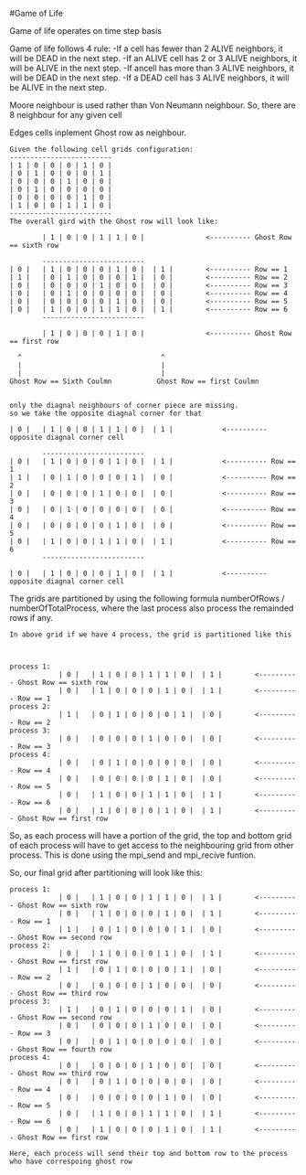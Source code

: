 #Game of Life

Game of life operates on time step basis

Game of life follows 4 rule:
	-If a cell has fewer than 2 ALIVE neighbors, it will be DEAD in the next step.
	-If an ALIVE cell has 2 or 3 ALIVE neighbors, it will be ALIVE in the next step.
	-If ancell has more than 3 ALIVE neighbors, it will be DEAD in the next step.
	-If a DEAD cell has 3 ALIVE neighbors, it will be ALIVE in the next step.

Moore neighbour is used rather than Von Neumann neighbour. 
	So, there are 8 neighbour for any given cell

Edges cells inplement Ghost row as neighbour.

	Given the following cell grids configuration:
	-------------------------
	| 1 | 0 | 0 | 0 | 1 | 0 |
	| 0 | 1 | 0 | 0 | 0 | 1 |
	| 0 | 0 | 0 | 1 | 0 | 0 |
	| 0 | 1 | 0 | 0 | 0 | 0 |
	| 0 | 0 | 0 | 0 | 1 | 0 |
	| 1 | 0 | 0 | 1 | 1 | 0 |
	-------------------------
	The overall gird with the Ghost row will look like:

			| 1 | 0 | 0 | 1 | 1 | 0 |				<---------- Ghost Row == sixth row

			-------------------------
	| 0 |	| 1 | 0 | 0 | 0 | 1 | 0 |  | 1 |		<---------- Row == 1
	| 1 |	| 0 | 1 | 0 | 0 | 0 | 1 |  | 0 |		<---------- Row == 2
	| 0 |	| 0 | 0 | 0 | 1 | 0 | 0 |  | 0 |		<---------- Row == 3
	| 0 |	| 0 | 1 | 0 | 0 | 0 | 0 |  | 0 |		<---------- Row == 4
	| 0 |	| 0 | 0 | 0 | 0 | 1 | 0 |  | 0 |		<---------- Row == 5
	| 0 |	| 1 | 0 | 0 | 1 | 1 | 0 |  | 1 |		<---------- Row == 6
			-------------------------

			| 1 | 0 | 0 | 0 | 1 | 0 |				<---------- Ghost Row == first row

	  ^									 ^
	  |									 |
	  |									 |	
	Ghost Row == Sixth Coulmn			Ghost Row == first Coulmn


	only the diagnal neighbours of corner piece are missing. 
	so we take the opposite diagnal corner for that

	| 0 |	| 1 | 0 | 0 | 1 | 1 | 0 |  | 1 |			<---------- opposite diagnal corner cell 

			-------------------------
	| 0 |	| 1 | 0 | 0 | 0 | 1 | 0 |  | 1 |			<---------- Row == 1
	| 1 |	| 0 | 1 | 0 | 0 | 0 | 1 |  | 0 |			<---------- Row == 2
	| 0 |	| 0 | 0 | 0 | 1 | 0 | 0 |  | 0 |			<---------- Row == 3
	| 0 |	| 0 | 1 | 0 | 0 | 0 | 0 |  | 0 |			<---------- Row == 4
	| 0 |	| 0 | 0 | 0 | 0 | 1 | 0 |  | 0 |			<---------- Row == 5
	| 0 |	| 1 | 0 | 0 | 1 | 1 | 0 |  | 1 |			<---------- Row == 6
			-------------------------

	| 0 |	| 1 | 0 | 0 | 0 | 1 | 0 |  | 1 |			<---------- opposite diagnal corner cell 


The grids are partitioned by using the following formula numberOfRows / numberOfTotalProcess,
	where the last process also process the remainded rows if any.

	In above grid if we have 4 process, the grid is partitioned like this 

	

	process 1:
				| 0 |	| 1 | 0 | 0 | 1 | 1 | 0 |  | 1 |		<---------- Ghost Row == sixth row
				| 0 |	| 1 | 0 | 0 | 0 | 1 | 0 |  | 1 |		<---------- Row == 1
	process 2:
				| 1 |	| 0 | 1 | 0 | 0 | 0 | 1 |  | 0 |		<---------- Row == 2
	process 3:
				| 0 |	| 0 | 0 | 0 | 1 | 0 | 0 |  | 0 |		<---------- Row == 3
	process 4:
				| 0 |	| 0 | 1 | 0 | 0 | 0 | 0 |  | 0 |		<---------- Row == 4
				| 0 |	| 0 | 0 | 0 | 0 | 1 | 0 |  | 0 |		<---------- Row == 5
				| 0 |	| 1 | 0 | 0 | 1 | 1 | 0 |  | 1 |		<---------- Row == 6
				| 0 |	| 1 | 0 | 0 | 0 | 1 | 0 |  | 1 |		<---------- Ghost Row == first row
	

So, as each process will have a portion of the grid, the top and bottom grid of each 
	process will have to get access to the neighbouring grid from other process.
	This is done using the mpi_send and mpi_recive funtion.
	
So, our final grid after partitioning will look like this:

	process 1:
				| 0 |	| 1 | 0 | 0 | 1 | 1 | 0 |  | 1 |		<---------- Ghost Row == sixth row
				| 0 |	| 1 | 0 | 0 | 0 | 1 | 0 |  | 1 |		<---------- Row == 1
				| 1 |	| 0 | 1 | 0 | 0 | 0 | 1 |  | 0 |		<---------- Ghost Row == second row
	process 2:
				| 0 |	| 1 | 0 | 0 | 0 | 1 | 0 |  | 1 |		<---------- Ghost Row == first row
				| 1 |	| 0 | 1 | 0 | 0 | 0 | 1 |  | 0 |		<---------- Row == 2
				| 0 |	| 0 | 0 | 0 | 1 | 0 | 0 |  | 0 |		<---------- Ghost Row == third row
	process 3:
				| 1 |	| 0 | 1 | 0 | 0 | 0 | 1 |  | 0 |		<---------- Ghost Row == second row
				| 0 |	| 0 | 0 | 0 | 1 | 0 | 0 |  | 0 |		<---------- Row == 3
				| 0 |	| 0 | 1 | 0 | 0 | 0 | 0 |  | 0 |		<---------- Ghost Row == fourth row
	process 4:
				| 0 |	| 0 | 0 | 0 | 1 | 0 | 0 |  | 0 |		<---------- Ghost Row == third row
				| 0 |	| 0 | 1 | 0 | 0 | 0 | 0 |  | 0 |		<---------- Row == 4
				| 0 |	| 0 | 0 | 0 | 0 | 1 | 0 |  | 0 |		<---------- Row == 5
				| 0 |	| 1 | 0 | 0 | 1 | 1 | 0 |  | 1 |		<---------- Row == 6
				| 0 |	| 1 | 0 | 0 | 0 | 1 | 0 |  | 1 |		<---------- Ghost Row == first row

	Here, each process will send their top and bottom row to the process who have correspoing ghost row